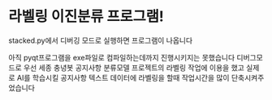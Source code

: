 ﻿# 라벨링 이진분류 프로그램!
stacked.py에서 디버깅 모드로 실행하면 프로그램이 나옵니다

아직 pyqt프로그램을 exe파일로 컴파일하는데까지 진행시키지는 못했습니다
디버그모드로 우선 세종 충녕봇 공지사항 분류모델 프로젝트의 라벨링 작업에 이용을 했고
실제로 AI를 학습시킬 공지사항 텍스트 데이터에 라벨링을 할때 작업시간을 많이 단축시켜주었습니다
